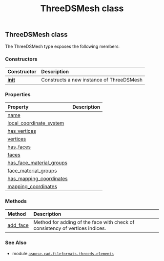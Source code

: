 ﻿---
title: ThreeDSMesh class
second_title: Aspose.CAD for Python via .NET API References
description: 
type: docs
weight: 50
url: /python-net/aspose.cad.fileformats.threeds.elements/threedsmesh/
is_root: false
---

## ThreeDSMesh class



The ThreeDSMesh type exposes the following members:

### Constructors
| Constructor | Description |
| :- | :- |
| [__init__](/cad/python-net/aspose.cad.fileformats.threeds.elements/threedsmesh/__init__/#str) | Constructs a new instance of ThreeDSMesh |


### Properties
| Property | Description |
| :- | :- |
| [name](/cad/python-net/aspose.cad.fileformats.threeds.elements/threedsmesh/name) |  |
| [local_coordinate_system](/cad/python-net/aspose.cad.fileformats.threeds.elements/threedsmesh/local_coordinate_system) |  |
| [has_vertices](/cad/python-net/aspose.cad.fileformats.threeds.elements/threedsmesh/has_vertices) |  |
| [vertices](/cad/python-net/aspose.cad.fileformats.threeds.elements/threedsmesh/vertices) |  |
| [has_faces](/cad/python-net/aspose.cad.fileformats.threeds.elements/threedsmesh/has_faces) |  |
| [faces](/cad/python-net/aspose.cad.fileformats.threeds.elements/threedsmesh/faces) |  |
| [has_face_material_groups](/cad/python-net/aspose.cad.fileformats.threeds.elements/threedsmesh/has_face_material_groups) |  |
| [face_material_groups](/cad/python-net/aspose.cad.fileformats.threeds.elements/threedsmesh/face_material_groups) |  |
| [has_mapping_coordinates](/cad/python-net/aspose.cad.fileformats.threeds.elements/threedsmesh/has_mapping_coordinates) |  |
| [mapping_coordinates](/cad/python-net/aspose.cad.fileformats.threeds.elements/threedsmesh/mapping_coordinates) |  |


### Methods
| Method | Description |
| :- | :- |
| [add_face](/cad/python-net/aspose.cad.fileformats.threeds.elements/threedsmesh/add_face/#int-int-int-int) | Method for adding of the face with check of consistency of vertices indices. |



### See Also
* module [`aspose.cad.fileformats.threeds.elements`](..)
